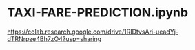# TAXI-FARE-PREDICTION.ipynb
https://colab.research.google.com/drive/1RIDtvsAri-ueadYj-dTRNrpze4Bh7zO4?usp=sharing
